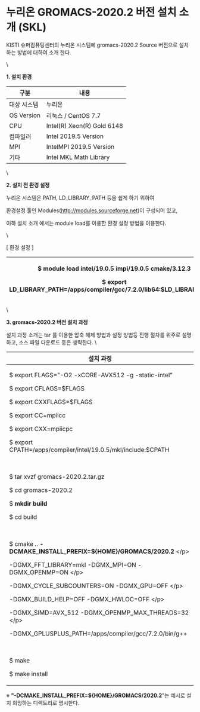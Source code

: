 # 누리온 GROMACS-2020.2 버전 설치 소개 (SKL)

KISTI 슈퍼컴퓨팅센터의 누리온 시스템에 gromacs-2020.2 Source 버전으로 설치 하는 방법에 대하여 소개 한다.

\


**1. 설치 환경**

|  **구분**      | **내용**                      |
| ------------ | --------------------------- |
|  대상 시스템      |  누리온                        |
|  OS Version  |  리눅스 / CentOS 7.7           |
|  CPU         |  Intel(R) Xeon(R) Gold 6148 |
|  컴파일러        |  Intel 2019.5 Version       |
|  MPI         |  IntelMPI 2019.5 Version    |
|  기타          |  Intel MKL Math Library     |

\


**2. 설치 전 환경 설정**

&#x20; 누리온 시스템은 PATH, LD\_LIBRARY\_PATH 등을 쉽게 하기 위하여&#x20;

&#x20; 환경설정 툴인 Modules(http://modules.sourceforge.net)이 구성되어 있고,

&#x20; 이하 설치 소개 에서는 module load를 이용한 환경 설정 방법을 이용한다.

\


\[ 환경 설정 ]

| <p> $ module load intel/19.0.5 impi/19.0.5 cmake/3.12.3</p><p> $ export LD_LIBRARY_PATH=/apps/compiler/gcc/7.2.0/lib64:$LD_LIBRARY_PATH</p> |
| ------------------------------------------------------------------------------------------------------------------------------------------- |

\


**3. gromacs-2020.2 버전 설치 과정**

&#x20;설치 과정 소개는 tar 를 이용한 압축 해제 방법과 설정 방법등 진행 절차를 위주로 설명하고, 소스 파일 다운로드 등은 생략한다.  \


|  **설치 과정**                                                                                                                                                                                                                                                                                                                                                                                                                                                                                                                                                                                                                                                                                                                                                                                                              |
| ----------------------------------------------------------------------------------------------------------------------------------------------------------------------------------------------------------------------------------------------------------------------------------------------------------------------------------------------------------------------------------------------------------------------------------------------------------------------------------------------------------------------------------------------------------------------------------------------------------------------------------------------------------------------------------------------------------------------------------------------------------------------------------------------------------------------- |
| <p> $ export FLAGS="-O2 -xCORE-AVX512 -g -static-intel"</p><p> $ export CFLAGS=$FLAGS </p><p> $ export CXXFLAGS=$FLAGS </p><p> $ export CC=mpiicc </p><p> $ export CXX=mpiicpc </p><p> $ export CPATH=/apps/compiler/intel/19.0.5/mkl/include:$CPATH</p><p><br></p><p> $ tar xvzf gromacs-2020.2.tar.gz</p><p> $ cd gromacs-2020.2</p><p> $ <strong>mkdir build</strong></p><p> $ cd build</p><p><br></p><p> $ cmake .. <strong>-DCMAKE_INSTALL_PREFIX=${HOME}/GROMACS/2020.2</strong> \</p><p>-DGMX_FFT_LIBRARY=mkl -DGMX_MPI=ON -DGMX_OPENMP=ON \</p><p>-DGMX_CYCLE_SUBCOUNTERS=ON -DGMX_GPU=OFF \</p><p>-DGMX_BUILD_HELP=OFF -DGMX_HWLOC=OFF \</p><p>-DGMX_SIMD=AVX_512 -DGMX_OPENMP_MAX_THREADS=32 \</p><p>-DGMX_GPLUSPLUS_PATH=/apps/compiler/gcc/7.2.0/bin/g++</p><p><br></p><p> $ make</p><p> $ make install</p> |

※ **"-DCMAKE\_INSTALL\_PREFIX=${HOME}/GROMACS/2020.2**"는 예시로 설치 희망하는 디렉토리로 명시한다.
